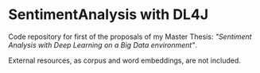 # SentimentAnalysis with DL4J

Code repository for first of the proposals of my Master Thesis: *"Sentiment Analysis with Deep Learning on a Big Data environment"*.

External resources, as corpus and word embeddings, are not included.
